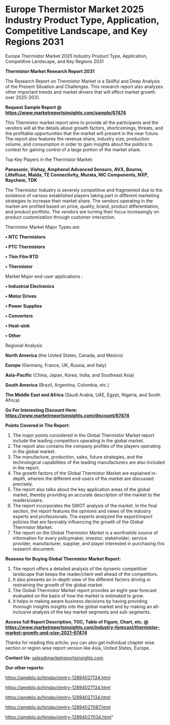# Europe Thermistor Market 2025 Industry Product Type, Application, Competitive Landscape, and Key Regions 2031
 Europe Thermistor Market 2025 Industry Product Type, Application, Competitive Landscape, and Key Regions 2031

<strong>Thermistor Market Research Report 2031</strong>

The Research Report on Thermistor Market is a Skillful and Deep Analysis of the Present Situation and Challenges. This research report also analyzes other important trends and market drivers that will affect market growth over 2025-2031.

<strong>Request Sample Report @ <a href=https://www.marketreportsinsights.com/sample/67474>https://www.marketreportsinsights.com/sample/67474</a></strong>

This Thermistor market report aims to provide all the participants and the vendors will all the details about growth factors, shortcomings, threats, and the profitable opportunities that the market will present in the near future. The report also features the revenue share, industry size, production volume, and consumption in order to gain insights about the politics to contest for gaining control of a large portion of the market share.

Top Key Players in the Thermistor Market:

<strong>Panasonic, Vishay, Amphenol Advanced Sensors, AVX, Bourns, Littelfuse, Maida, TE Connectivity, Murata, NIC Components, NXP, Raychem, TDK</strong>

The Thermistor Industry is severely competitive and fragmented due to the existence of various established players taking part in different marketing strategies to increase their market share. The vendors operating in the market are profiled based on price, quality, brand, product differentiation, and product portfolio. The vendors are turning their focus increasingly on product customization through customer interaction.

Thermistor Market Major Types are:

<strong>• NTC Thermistors

• PTC Thermistors

• Thin Film RTD

• Thermistor</strong>

Market Major end-user applications :

<strong>• Industrial Electronics

• Motor Drives

• Power Supplies

• Converters

• Heat-sink

• Other</strong>

Regional Analysis

</u><strong><b>North America</b></strong> (the United States, Canada, and Mexico)

<strong><b>Europe </b></strong>(Germany, France, UK, Russia, and Italy)

<strong><b>Asia-Pacific</b></strong> (China, Japan, Korea, India, and Southeast Asia)

<strong><b>South America</b></strong> (Brazil, Argentina, Colombia, etc.)

<strong><b>The Middle East and Africa</b></strong> (Saudi Arabia, UAE, Egypt, Nigeria, and South Africa)

<strong>Go For Interesting Discount Here: <a href=https://www.marketreportsinsights.com/discount/67474>https://www.marketreportsinsights.com/discount/67474</a></strong>

<strong>Points Covered in The Report:</strong>
<ol>
  <li>The major points considered in the Global Thermistor Market report include the leading competitors operating in the global market.</li>
  <li>The report also contains the company profiles of the players operating in the global market.</li>
  <li>The manufacture, production, sales, future strategies, and the technological capabilities of the leading manufacturers are also included in the report.</li>
  <li>The growth factors of the Global Thermistor Market are explained in-depth, wherein the different end-users of the market are discussed precisely.</li>
  <li>The report also talks about the key application areas of the global market, thereby providing an accurate description of the market to the readers/users.</li>
  <li>The report incorporates the SWOT analysis of the market. In the final section, the report features the opinions and views of the industry experts and professionals. The experts analyzed the export/import policies that are favorably influencing the growth of the Global Thermistor Market.</li>
  <li>The report on the Global Thermistor Market is a worthwhile source of information for every policymaker, investor, stakeholder, service provider, manufacturer, supplier, and player interested in purchasing this research document.</li>
</ol>
<strong>Reasons for Buying Global Thermistor Market Report:</strong>

<ol>
  <li>The report offers a detailed analysis of the dynamic competitive landscape that keeps the reader/client well ahead of the competitors.</li>
  <li>It also presents an in-depth view of the different factors driving or restraining the growth of the global market.</li>
  <li>The Global Thermistor Market report provides an eight-year forecast evaluated on the basis of how the market is estimated to grow.</li>
  <li>It helps in making aware business decisions by having providing thorough insights insights into the global market and by making an all-inclusive analysis of the key market segments and sub-segments.</li>
</ol>
<strong>Access full Report Description, TOC, Table of Figure, Chart, etc. @ <a href=https://www.marketreportsinsights.com/industry-forecast/thermistor-market-growth-and-size-2021-67474>https://www.marketreportsinsights.com/industry-forecast/thermistor-market-growth-and-size-2021-67474</a></strong>


Thanks for reading this article; you can also get individual chapter wise section or region wise report version like Asia, United States, Europe.

<strong>Contact Us:</strong>
sales@marketreportsinsights.com

<strong>Our other reports:</strong>

<a href=https://ameblo.jp/hindavi/entry-12894027134.html>https://ameblo.jp/hindavi/entry-12894027134.html</a>

<a href=https://ameblo.jp/hindavi/entry-12894027134.html>https://ameblo.jp/hindavi/entry-12894027134.html</a>

<a href=https://ameblo.jp/hindavi/entry-12894027134.html>https://ameblo.jp/hindavi/entry-12894027134.html</a>

<a href=https://ameblo.jp/hindavi/entry-12894027087.html>https://ameblo.jp/hindavi/entry-12894027087.html</a>

<a href=https://ameblo.jp/hindavi/entry-12894027034.html>https://ameblo.jp/hindavi/entry-12894027034.html</a>"
